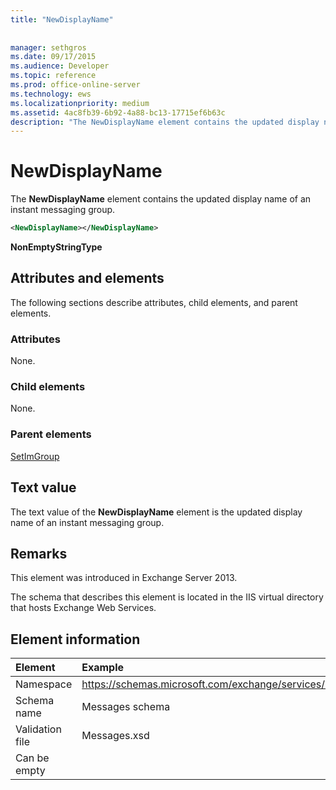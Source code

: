 ```yaml
---
title: "NewDisplayName"
 
 
manager: sethgros
ms.date: 09/17/2015
ms.audience: Developer
ms.topic: reference
ms.prod: office-online-server
ms.technology: ews
ms.localizationpriority: medium
ms.assetid: 4ac8fb39-6b92-4a88-bc13-17715ef6b63c
description: "The NewDisplayName element contains the updated display name of an instant messaging group."
---
```


# NewDisplayName

The **NewDisplayName** element contains the updated display name of an instant messaging group. 
  
```XML
<NewDisplayName></NewDisplayName>
```

 **NonEmptyStringType**
## Attributes and elements

The following sections describe attributes, child elements, and parent elements.
  
### Attributes

None.
  
### Child elements

None.
  
### Parent elements

[SetImGroup](setimgroup.md)
  
## Text value

The text value of the **NewDisplayName** element is the updated display name of an instant messaging group. 
  
## Remarks

This element was introduced in Exchange Server 2013.
  
The schema that describes this element is located in the IIS virtual directory that hosts Exchange Web Services.
  
## Element information

| Element | Example |
|:-----|:-----|
|Namespace  <br/> |https://schemas.microsoft.com/exchange/services/2006/messages  <br/> |
|Schema name  <br/> |Messages schema  <br/> |
|Validation file  <br/> |Messages.xsd  <br/> |
|Can be empty  <br/> ||
   

